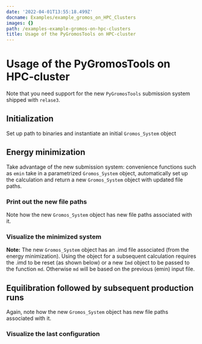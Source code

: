 ```yaml
---
date: '2022-04-01T13:55:18.499Z'
docname: Examples/example_gromos_on_HPC_Clusters
images: {}
path: /examples-example-gromos-on-hpc-clusters
title: Usage of the PyGromosTools on HPC-cluster
---
```


# Usage of the PyGromosTools on HPC-cluster

Note that you need support for the new `PyGromosTools` submission system shipped with `relase3`.

## Initialization

Set up path to binaries and instantiate an initial `Gromos_System` object

## Energy minimization

Take advantage of the new submission system: convenience functions such as `emin` take in a parametrized `Gromos_System` object, automatically set up the calculation and return a new `Gromos_System` object with updated file paths.

### Print out the new file paths

Note how the new `Gromos_System` object has new file paths associated with it.

### Visualize the minimized system

**Note:** The new `Gromos_System` object has an .imd file associated (from the energy minimization). Using the object for a subsequent calculation requires the .imd to be reset (as shown below) or a new `Imd` object to be passed to the function `md`. Otherwise `md` will be based on the previous (emin) input file.

## Equilibration followed by subsequent production runs

Again, note how the new `Gromos_System` object has new file paths associated with it.

### Visualize the last configuration

<script type="application/vnd.jupyter.widget-state+json">
{"state": {"1773c0fb6da14520996b886c56b1c191": {"model_name": "LayoutModel", "model_module": "@jupyter-widgets/base", "model_module_version": "1.2.0", "state": {"_model_module": "@jupyter-widgets/base", "_model_module_version": "1.2.0", "_model_name": "LayoutModel", "_view_count": null, "_view_module": "@jupyter-widgets/base", "_view_module_version": "1.2.0", "_view_name": "LayoutView", "align_content": null, "align_items": null, "align_self": null, "border": null, "bottom": null, "display": null, "flex": null, "flex_flow": null, "grid_area": null, "grid_auto_columns": null, "grid_auto_flow": null, "grid_auto_rows": null, "grid_column": null, "grid_gap": null, "grid_row": null, "grid_template_areas": null, "grid_template_columns": null, "grid_template_rows": null, "height": null, "justify_content": null, "justify_items": null, "left": null, "margin": null, "max_height": null, "max_width": null, "min_height": null, "min_width": null, "object_fit": null, "object_position": null, "order": null, "overflow": null, "overflow_x": null, "overflow_y": null, "padding": null, "right": null, "top": null, "visibility": null, "width": null}}, "85ba40b172b04866827c9e153d63b315": {"model_name": "ColormakerRegistryModel", "model_module": "nglview-js-widgets", "model_module_version": "3.0.1", "state": {"_dom_classes": [], "_model_module": "nglview-js-widgets", "_model_module_version": "3.0.1", "_model_name": "ColormakerRegistryModel", "_msg_ar": [], "_msg_q": [], "_ready": false, "_view_count": null, "_view_module": "nglview-js-widgets", "_view_module_version": "3.0.1", "_view_name": "ColormakerRegistryView", "layout": "IPY_MODEL_1773c0fb6da14520996b886c56b1c191"}}}, "version_major": 2, "version_minor": 0}
</script>
